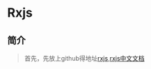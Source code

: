 # Rxjs

## 简介

> 首先，先放上github得地址[rxjs](https://github.com/ReactiveX/rxjs),[rxjs中文文档](https://cn.rx.js.org/manual/overview.html)




